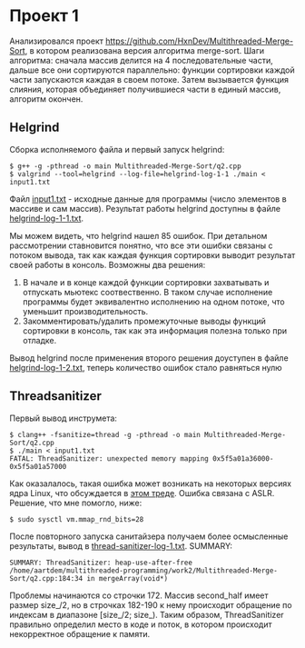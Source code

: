 # Проект 1

Анализировался проект https://github.com/HxnDev/Multithreaded-Merge-Sort, в котором реализована 
версия алгоритма merge-sort. Шаги алгоритма: сначала массив делится на 4 последовательные части,
дальше все они сортируются параллельно: функции сортировки каждой части запускаются каждая
в своем потоке. Затем вызывается функция слияния, которая объединяет получившиеся части в единый 
массив, алгоритм окончен.

## Helgrind
Сборка исполняемого файла и первый запуск helgrind:
```
$ g++ -g -pthread -o main Multithreaded-Merge-Sort/q2.cpp
$ valgrind --tool=helgrind --log-file=helgrind-log-1-1 ./main < input1.txt 
```
Файл [input1.txt](https://github.com/aartdem/multithreaded-programming/blob/main/work2/input1.txt) -
исходные данные для программы (число элементов в массиве и сам массив). Результат работы helgrind доступны в
файле [helgrind-log-1-1.txt](https://github.com/aartdem/multithreaded-programming/blob/main/work2/helgrind-log-1-1.txt).

Мы можем видеть, что helgrind нашел 85 ошибок. При детальном рассмотрении ставновится понятно, что все эти ошибки 
связаны с потоком вывода, так как каждая функция сортировки выводит результат своей работы в консоль.
Возможны два решения:
1. В начале и в конце каждой функции сортировки захватывать и отпускать мьютекс соотвественно. В таком случае 
исполнение программы будет эквивалентно исполнению на одном потоке, что уменьшит производительность.
2. Закомментировать/удалить промежуточные выводы функций сортировки в консоль, так как эта информация 
полезна только при отладке.

Вывод helgrind после применения второго решения доуступен в файле 
[helgrind-log-1-2.txt](https://github.com/aartdem/multithreaded-programming/blob/main/work2/helgrind-log-1-2.txt), 
теперь количество ошибок стало равняться нулю

## Threadsanitizer
Первый вывод инструмета:
```
$ clang++ -fsanitize=thread -g -pthread -o main Multithreaded-Merge-Sort/q2.cpp 
$ ./main < input1.txt
FATAL: ThreadSanitizer: unexpected memory mapping 0x5f5a01a36000-0x5f5a01a57000
```
Как оказалалось, такая ошибка может возникать на некоторых версиях ядра Linux, что обсуждается
в [этом треде](https://github.com/google/sanitizers/issues/1716). Ошибка связана с ASLR. Решение, 
что мне помогло, ниже:
```
$ sudo sysctl vm.mmap_rnd_bits=28
```
После повторного запуска санитайзера получаем более осмысленные результаты, вывод в
[thread-sanitizer-log-1.txt](https://github.com/aartdem/multithreaded-programming/blob/main/work2/thread-sanitizer-log-1.txt).
SUMMARY:
```
SUMMARY: ThreadSanitizer: heap-use-after-free /home/aartdem/multithreaded-programming/work2/Multithreaded-Merge-Sort/q2.cpp:184:34 in mergeArray(void*)
```
Проблемы начинаются со строчки 172. Массив second_half имеет размер size_/2, но в строчках 182-190
к нему происходит обращение по индексам в диапазоне [size_/2; size_). Таким образом, ThreadSanitizer правильно определил
место в коде и поток, в котором происходит некорректное обращение к памяти.

